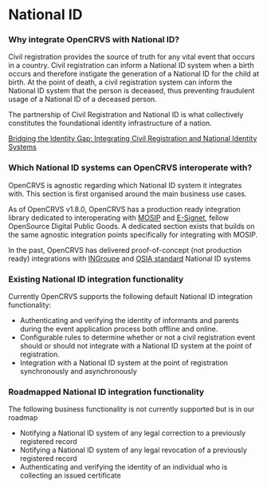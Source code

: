 # National ID

### Why integrate OpenCRVS with National ID?

Civil registration provides the source of truth for any vital event that occurs in a country.  Civil registration can inform a National ID system when a birth occurs and therefore instigate the generation of a National ID for the child at birth.  At the point of death, a civil registration system can inform the National ID system that the person is deceased, thus preventing fraudulent usage of a National ID of a deceased person.

The partnership of Civil Registration and National ID is what collectively constitutes the foundational identity infrastructure of a nation.  &#x20;

[Bridging the Identity Gap: Integrating Civil Registration and National Identity Systems](http://prod-website-903390823.ap-south-1.elb.amazonaws.com/mosip16.9/bridging-the-identity-gap-integrating-civil-registration-and-national-identity-systems)



### Which National ID systems can OpenCRVS interoperate with?

OpenCRVS is agnostic regarding which National ID system it integrates with.  This section is first organised around the main business use cases. &#x20;

As of OpenCRVS v1.8.0, OpenCRVS has a production ready integration library dedicated to interoperating with [MOSIP](https://www.mosip.io/) and [E-Signet](https://docs.esignet.io/), fellow OpenSource Digital Public Goods.  A dedicated section exists that builds on the same agnostic integration points specifically for integrating with MOSIP.

In the past, OpenCRVS has delivered proof-of-concept (not production ready) integrations with [INGroupe](https://ingroupe.com/) and [OSIA standard](https://secureidentityalliance.org/osia) National ID systems



### Existing National ID integration functionality

Currently OpenCRVS supports the following default National ID integration functionality:

* Authenticating and verifying the identity of informants and parents during the event application process both offline and online.
* Configurable rules to determine whether or not a civil registration event should or should not integrate with a National ID system at the point of registration.
* Integration with a National ID system at the point of registration synchronously and asynchronously



### Roadmapped National ID integration functionality

The following business functionality is not currently supported but is in our roadmap

* Notifying a National ID system of any legal correction to a previously registered record
* Notifying a National ID system of any legal revocation of a previously registered record
* Authenticating and verifying the identity of an individual who is collecting an issued certificate

